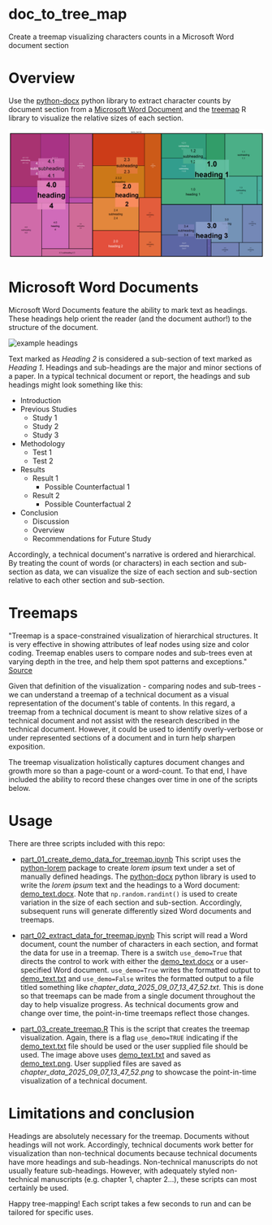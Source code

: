 # doc_to_tree_map
Create a treemap visualizing characters counts in a Microsoft Word document section

# Overview
Use the [python-docx](https://pypi.org/project/python-docx/) python library to extract character counts by document section from a [Microsoft Word Document](https://en.wikipedia.org/wiki/Microsoft_Word) and the [treemap](https://cran.r-project.org/package=treemap) R library to visualize the relative sizes of each section.

![demo treemap](demo_text.png)

# Microsoft Word Documents
Microsoft Word Documents feature the ability to mark text as headings. These headings help orient the reader (and the document author!) to the structure of the document.

![example headings](headings.png)

Text marked as *Heading 2* is considered a sub-section of text marked as *Heading 1*. Headings and sub-headings are the major and minor sections of a paper. In a typical technical document or report, the headings and sub headings might look something like this:

- Introduction
- Previous Studies
    - Study 1
    - Study 2
    - Study 3
- Methodology
    - Test 1
    - Test 2
- Results
    - Result 1
        - Possible Counterfactual 1
    - Result 2
        - Possible Counterfactual 2
- Conclusion
    - Discussion        
    - Overview
    - Recommendations for Future Study 
    
Accordingly, a technical document's narrative is ordered and hierarchical. By treating the count of words (or characters) in each section and sub-section as data, we can visualize the size of each section and sub-section relative to each other section and sub-section. 

# Treemaps
"Treemap is a space-constrained visualization of hierarchical structures. It is very effective in showing attributes of leaf nodes using size and color coding. Treemap enables users to compare nodes and sub-trees even at varying depth in the tree, and help them spot patterns and exceptions." [Source](https://www.cs.umd.edu/hcil/treemap/)

Given that definition of the visualization - comparing nodes and sub-trees - we can understand a treemap of a technical document as a visual representation of the document's table of contents. In this regard, a treemap from a technical document is meant to show relative sizes of a technical document and not assist with the research described in the technical document. However, it could be used to identify overly-verbose or under represented sections of a document and in turn help sharpen exposition. 

The treemap visualization holistically captures document changes and growth more so than a page-count or a word-count. To that end, I have included the ability to record these changes over time in one of the scripts below.

# Usage
There are three scripts included with this repo:
* [part_01_create_demo_data_for_treemap.ipynb](part_01_create_demo_data_for_treemap.ipynb)
This script uses the [python-lorem](https://pypi.org/project/python-lorem/) package to create *lorem ipsum* text under a set of manually defined headings. The [python-docx](https://pypi.org/project/python-docx/) python library is used to write the *lorem ipsum* text and the headings to a Word document: [demo_text.docx](demo_text.docx). Note that `np.random.randint()` is used to create variation in the size of each section and sub-section. Accordingly, subsequent runs will generate differently sized Word documents and treemaps. 

* [part_02_extract_data_for_treemap.ipynb](part_02_extract_data_for_treemap.ipynb)
This script will read a Word document, count the number of characters in each section, and format the data for use in a treemap. There is a switch `use_demo=True` that directs the control to work with either the [demo_text.docx](demo_text.docx) or a user-specified Word document. `use_demo=True` writes the formatted output to [demo_text.txt](demo_text.txt) and `use_demo=False` writes the formatted output to a file titled something like *chapter_data_2025_09_07_13_47_52.txt*. This is done so that treemaps can be made from a single document throughout the day to help visualize progress. As technical documents grow and change over time, the point-in-time treemaps reflect those changes.

* [part_03_create_treemap.R](part_03_create_treemap.R)
This is the script that creates the treemap visualization. Again, there is a flag `use_demo=TRUE` indicating if the [demo_text.txt](demo_text.txt) file should be used or the user supplied file should be used. The image above uses [demo_text.txt](demo_text.txt) and saved as [demo_text.png](demo_text.png). User supplied files are saved as *chapter_data_2025_09_07_13_47_52.png* to showcase the point-in-time visualization of a technical document.

# Limitations and conclusion
Headings are absolutely necessary for the treemap. Documents without headings will not work. Accordingly, technical documents work better for visualization than non-technical documents because technical documents have more headings and sub-headings. Non-technical manuscripts do not usually feature sub-headings. However, with adequately styled non-technical manuscripts (e.g. chapter 1, chapter 2...), these scripts can most certainly be used.

Happy tree-mapping! Each script takes a few seconds to run and can be tailored for specific uses. 
